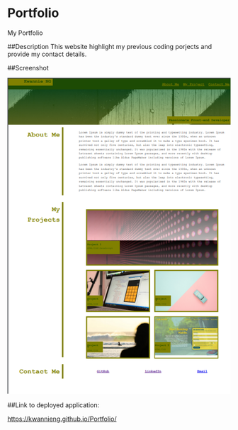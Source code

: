 # Portfolio
My Portfolio


##Description
This website highlight my previous coding porjects and provide my contact details. 

##Screenshot

<img src="/images/Screenshot.png"/>

##Link to deployed application:

https://kwannieng.github.io/Portfolio/
